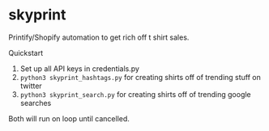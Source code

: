# skyprint
Printify/Shopify automation to get rich off t shirt sales.

Quickstart
1. Set up all API keys in credentials.py
2. `python3 skyprint_hashtags.py` for creating shirts off of trending stuff on twitter
3. `python3 skyprint_search.py` for creating shirts off of trending google searches

Both will run on loop until cancelled.
